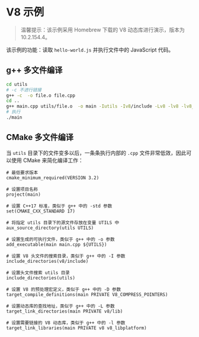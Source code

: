 # V8 示例

> 温馨提示：该示例采用 Homebrew 下载的 V8 动态库进行演示，版本为 10.2.154.4。


该示例的功能：读取 `hello-world.js` 并执行文件中的 JavaScript 代码。


## g++ 多文件编译


``` bash
cd utils
# -c 不进行链接
g++ -c  -o file.o file.cpp 
cd ..
g++ main.cpp utils/file.o  -o main -Iutils -Iv8/include -Lv8 -lv8 -lv8_libplatform -std=c++17 -DV8_COMPRESS_POINTERS
# 执行
./main
```


## CMake 多文件编译

当 `utils` 目录下的文件变多以后，一条条执行内部的 `.cpp` 文件非常低效，因此可以使用 CMake 来简化编译工作：

```
# 最低要求版本
cmake_minimum_required(VERSION 3.2)

# 设置项目名称
project(main)

# 设置 C++17 标准，类似于 g++ 中的 -std 参数
set(CMAKE_CXX_STANDARD 17)

# 将指定 utils 目录下的源文件存放在变量 UTILS 中
aux_source_directory(utils UTILS)

# 设置生成的可执行文件，类似于 g++ 中的 -o 参数
add_executable(main main.cpp ${UTILS})

# 设置 V8 头文件的搜索目录，类似于 g++ 中的 -I 参数
include_directories(v8/include)

# 设置头文件搜索 utils 目录
include_directories(utils)

# 设置 V8 的预处理宏定义，类似于 g++ 中的 -D 参数
target_compile_definitions(main PRIVATE V8_COMPRESS_POINTERS)

# 设置动态库的查找地址，类似于 g++ 中的 -L 参数
target_link_directories(main PRIVATE v8/lib)

# 设置需要链接的 V8 动态库，类似于 g++ 中的 -l 参数
target_link_libraries(main PRIVATE v8 v8_libplatform)
```